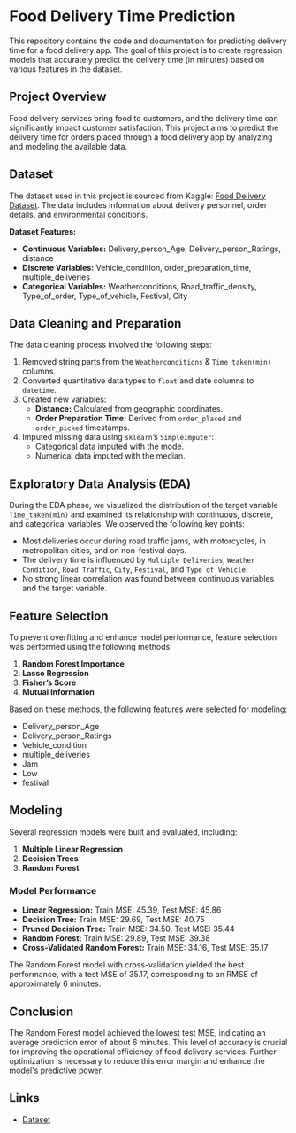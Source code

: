 # Food Delivery Time Prediction

This repository contains the code and documentation for predicting delivery time for a food delivery app. The goal of this project is to create regression models that accurately predict the delivery time (in minutes) based on various features in the dataset.

## Project Overview

Food delivery services bring food to customers, and the delivery time can significantly impact customer satisfaction. This project aims to predict the delivery time for orders placed through a food delivery app by analyzing and modeling the available data.

## Dataset

The dataset used in this project is sourced from Kaggle: [Food Delivery Dataset](https://www.kaggle.com/datasets/gauravmalik26/food-delivery-dataset). The data includes information about delivery personnel, order details, and environmental conditions.

**Dataset Features:**

- **Continuous Variables:** Delivery_person_Age, Delivery_person_Ratings, distance
- **Discrete Variables:** Vehicle_condition, order_preparation_time, multiple_deliveries
- **Categorical Variables:** Weatherconditions, Road_traffic_density, Type_of_order, Type_of_vehicle, Festival, City

## Data Cleaning and Preparation

The data cleaning process involved the following steps:

1. Removed string parts from the `Weatherconditions` & `Time_taken(min)` columns.
2. Converted quantitative data types to `float` and date columns to `datetime`.
3. Created new variables:
   - **Distance:** Calculated from geographic coordinates.
   - **Order Preparation Time:** Derived from `order_placed` and `order_picked` timestamps.
4. Imputed missing data using `sklearn`’s `SimpleImputer`:
   - Categorical data imputed with the mode.
   - Numerical data imputed with the median.

## Exploratory Data Analysis (EDA)

During the EDA phase, we visualized the distribution of the target variable `Time_taken(min)` and examined its relationship with continuous, discrete, and categorical variables. We observed the following key points:

- Most deliveries occur during road traffic jams, with motorcycles, in metropolitan cities, and on non-festival days.
- The delivery time is influenced by `Multiple Deliveries`, `Weather Condition`, `Road Traffic`, `City`, `Festival`, and `Type of Vehicle`.
- No strong linear correlation was found between continuous variables and the target variable.

## Feature Selection

To prevent overfitting and enhance model performance, feature selection was performed using the following methods:

1. **Random Forest Importance**
2. **Lasso Regression**
3. **Fisher’s Score**
4. **Mutual Information**

Based on these methods, the following features were selected for modeling:

- Delivery_person_Age
- Delivery_person_Ratings
- Vehicle_condition
- multiple_deliveries
- Jam
- Low
- festival

## Modeling

Several regression models were built and evaluated, including:

1. **Multiple Linear Regression**
2. **Decision Trees**
3. **Random Forest**

### Model Performance

- **Linear Regression:** Train MSE: 45.39, Test MSE: 45.86
- **Decision Tree:** Train MSE: 29.69, Test MSE: 40.75
- **Pruned Decision Tree:** Train MSE: 34.50, Test MSE: 35.44
- **Random Forest:** Train MSE: 29.89, Test MSE: 39.38
- **Cross-Validated Random Forest:** Train MSE: 34.16, Test MSE: 35.17

The Random Forest model with cross-validation yielded the best performance, with a test MSE of 35.17, corresponding to an RMSE of approximately 6 minutes.

## Conclusion

The Random Forest model achieved the lowest test MSE, indicating an average prediction error of about 6 minutes. This level of accuracy is crucial for improving the operational efficiency of food delivery services. Further optimization is necessary to reduce this error margin and enhance the model's predictive power.

## Links

- [Dataset](https://www.kaggle.com/datasets/gauravmalik26/food-delivery-dataset)
